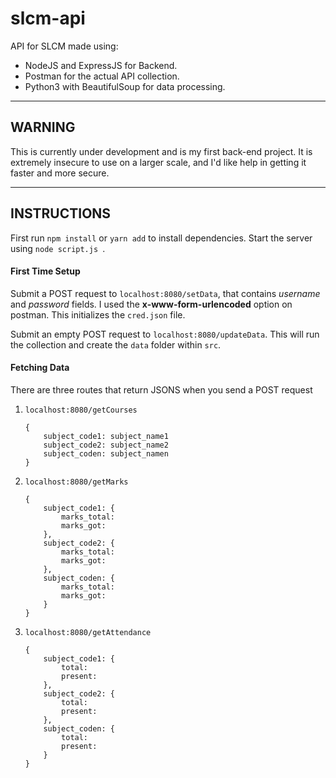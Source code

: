 # slcm-api

API for SLCM made using:
* NodeJS and ExpressJS for Backend.
* Postman for the actual API collection.
* Python3 with BeautifulSoup for data processing.

---

## WARNING

This is currently under development and is my first back-end project.
It is extremely insecure to use on a larger scale, and I'd like help in getting it faster and more secure.

---

## INSTRUCTIONS

First run ```npm install``` or ```yarn add``` to install dependencies.
Start the server using ```node script.js ```.

#### First Time Setup

Submit a POST request to ```localhost:8080/setData```, that contains _username_ and _password_ fields.
I used the __x-www-form-urlencoded__ option on postman.
This initializes the ```cred.json``` file.

Submit an empty POST request to ```localhost:8080/updateData```.
This will run the collection and create the ```data``` folder within ```src```.

#### Fetching Data

There are three routes that return JSONS when you send a POST request
1. ```localhost:8080/getCourses```
	
	```
	{
		subject_code1: subject_name1
		subject_code2: subject_name2
		subject_coden: subject_namen
	}
	```

2. ```localhost:8080/getMarks```

	```
	{
		subject_code1: {
			marks_total:
			marks_got:
		},
		subject_code2: {
			marks_total:
			marks_got:
		},
		subject_coden: {
			marks_total:
			marks_got:
		}
	}
	```

3. ```localhost:8080/getAttendance```

	```
	{
		subject_code1: {
			total:
			present:
		},
		subject_code2: {
			total:
			present:
		},
		subject_coden: {
			total:
			present:
		}
	}